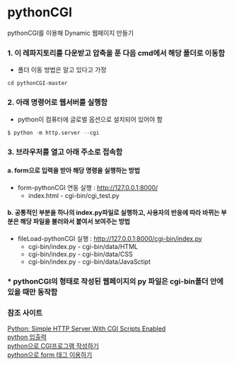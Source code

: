 # pythonCGI

pythonCGI를 이용해 Dynamic 웹페이지 만들기  

### 1. 이 레파지토리를 다운받고 압축을 푼 다음 cmd에서 해당 폴더로 이동함  
* 폴더 이동 방법은 알고 있다고 가정  
```
cd pythonCGI-master
```

### 2. 아래 명령어로 웹서버를 실행함  
* python이 컴퓨터에 글로벌 옵션으로 설치되어 있어야 함  
```python
$ python -m http.server --cgi
```

### 3. 브라우저를 열고 아래 주소로 접속함  
#### a. form으로 입력을 받아 해당 명령을 실행하는 방법  
* form-pythonCGI 연동 실행 : http://127.0.0.1:8000/  
  - index.html - cgi-bin/cgi_test.py  

#### b. 공통적인 부분을 하나의 index.py파일로 실행하고, 사용자의 반응에 따라 바뀌는 부분은 해당 파일을 불러와서 붙여서 보여주는 방법  
* fileLoad-pythonCGI 실행 : http://127.0.0.1:8000/cgi-bin/index.py  
  - cgi-bin/index.py - cgi-bin/data/HTML  
  - cgi-bin/index.py - cgi-bin/data/CSS  
  - cgi-bin/index.py - cgi-bin/data/JavaSctipt  

### * pythonCGI의 형태로 작성된 웹페이지의 py 파일은 cgi-bin폴더 안에 있을 때만 동작함  

### 참조 사이트
[Python: Simple HTTP Server With CGI Scripts Enabled](https://dzone.com/articles/python-simple-http-server-with-cgi-scripts-enabled)  
[python 입출력](https://planbs.tistory.com/entry/Python-%EC%9E%85%EC%B6%9C%EB%A0%A5)  
[python으로 CGI프로그램 작성하기](https://sencom.wordpress.com/2014/01/16/%ED%8C%8C%EC%9D%B4%EC%8D%AC%EC%9C%BC%EB%A1%9C-cgi-%ED%94%84%EB%A1%9C%EA%B7%B8%EB%9E%A8-%EC%9E%91%EC%84%B1%ED%95%98%EA%B8%B0/)  
[python으로 form 태그 이용하기](https://parksk.tistory.com/120)
